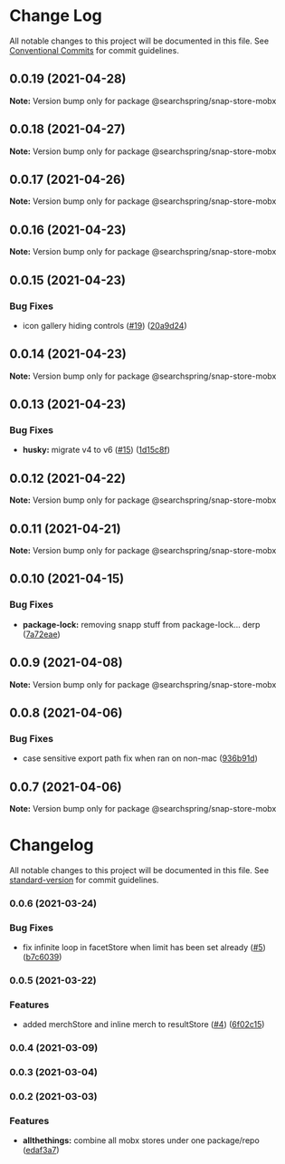 # Change Log

All notable changes to this project will be documented in this file.
See [Conventional Commits](https://conventionalcommits.org) for commit guidelines.

## 0.0.19 (2021-04-28)

**Note:** Version bump only for package @searchspring/snap-store-mobx





## 0.0.18 (2021-04-27)

**Note:** Version bump only for package @searchspring/snap-store-mobx





## 0.0.17 (2021-04-26)

**Note:** Version bump only for package @searchspring/snap-store-mobx





## 0.0.16 (2021-04-23)

**Note:** Version bump only for package @searchspring/snap-store-mobx





## 0.0.15 (2021-04-23)


### Bug Fixes

* icon gallery hiding controls ([#19](https://github.com/searchspring/snap/issues/19)) ([20a9d24](https://github.com/searchspring/snap/commit/20a9d246408a404fcfe2ca7b27541a8215e60f79))





## 0.0.14 (2021-04-23)

**Note:** Version bump only for package @searchspring/snap-store-mobx





## 0.0.13 (2021-04-23)


### Bug Fixes

* **husky:** migrate v4 to v6 ([#15](https://github.com/searchspring/snap/issues/15)) ([1d15c8f](https://github.com/searchspring/snap/commit/1d15c8f24467bc91b28039db51c35c02199c0774))





## 0.0.12 (2021-04-22)

**Note:** Version bump only for package @searchspring/snap-store-mobx





## 0.0.11 (2021-04-21)

**Note:** Version bump only for package @searchspring/snap-store-mobx





## 0.0.10 (2021-04-15)


### Bug Fixes

* **package-lock:** removing snapp stuff from package-lock... derp ([7a72eae](https://github.com/searchspring/snap/commit/7a72eae82a59e366aec813a7d374508be2165559))





## 0.0.9 (2021-04-08)

**Note:** Version bump only for package @searchspring/snap-store-mobx





## 0.0.8 (2021-04-06)


### Bug Fixes

* case sensitive export path fix when ran on non-mac ([936b91d](https://github.com/searchspring/snap/commit/936b91d2e2c8f8ab872b98b0a52e1788bf52a3e0))





## 0.0.7 (2021-04-06)

**Note:** Version bump only for package @searchspring/snap-store-mobx





# Changelog

All notable changes to this project will be documented in this file. See [standard-version](https://github.com/conventional-changelog/standard-version) for commit guidelines.

### 0.0.6 (2021-03-24)


### Bug Fixes

* fix infinite loop in facetStore when limit has been set already ([#5](https://github.com/searchspring/snap-store-mobx/issues/5)) ([b7c6039](https://github.com/searchspring/snap-store-mobx/commit/b7c60390cbc54c8dda2b151794d6afcd427a5d55))

### 0.0.5 (2021-03-22)


### Features

* added merchStore and inline merch to resultStore ([#4](https://github.com/searchspring/snap-store-mobx/issues/4)) ([6f02c15](https://github.com/searchspring/snap-store-mobx/commit/6f02c15858974f9899617c275ab6af89afc76e01))

### 0.0.4 (2021-03-09)

### 0.0.3 (2021-03-04)

### 0.0.2 (2021-03-03)


### Features

* **allthethings:** combine all mobx stores under one package/repo ([edaf3a7](https://github.com/searchspring/snap-store-mobx/commit/edaf3a7779b9a53521f24d8c9135e6bc9a281b2b))
